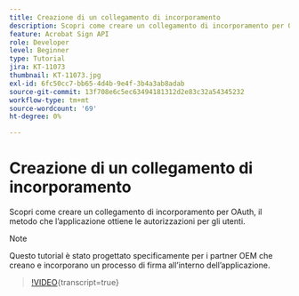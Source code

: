 ```yaml
---
title: Creazione di un collegamento di incorporamento
description: Scopri come creare un collegamento di incorporamento per OAuth, il metodo che l’applicazione ottiene le autorizzazioni per gli utenti
feature: Acrobat Sign API
role: Developer
level: Beginner
type: Tutorial
jira: KT-11073
thumbnail: KT-11073.jpg
exl-id: 6fc50cc7-bb65-4d4b-9e4f-3b4a3ab8adab
source-git-commit: 13f708e6c5ec63494181312d2e83c32a54345232
workflow-type: tm+mt
source-wordcount: '69'
ht-degree: 0%

---
```


# Creazione di un collegamento di incorporamento

Scopri come creare un collegamento di incorporamento per OAuth, il metodo che l’applicazione ottiene le autorizzazioni per gli utenti.

>[!NOTE]
>
>Questo tutorial è stato progettato specificamente per i partner OEM che creano e incorporano un processo di firma all’interno dell’applicazione.

>[!VIDEO](https://video.tv.adobe.com/v/3445416?hidetitle=true&captions=ita){transcript=true}
